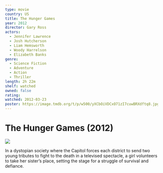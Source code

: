 ```yaml
---
type: movie
country: US
title: The Hunger Games
year: 2012
director: Gary Ross
actors:
  - Jennifer Lawrence
  - Josh Hutcherson
  - Liam Hemsworth
  - Woody Harrelson
  - Elizabeth Banks
genre:
  - Science Fiction
  - Adventure
  - Action
  - Thriller
length: 2h 22m
shelf: watched
owned: false
rating:
watched: 2012-03-23
poster: https://image.tmdb.org/t/p/w500/yXCbOiVDCxO71zI7cuwBRXdftq8.jpg
---
```


# The Hunger Games (2012)

![](https://image.tmdb.org/t/p/w500/yXCbOiVDCxO71zI7cuwBRXdftq8.jpg)

In a dystopian society where the Capitol forces each district to send two young tributes to fight to the death in a televised spectacle, a girl volunteers to take her sister’s place, setting the stage for a struggle of survival and defiance.